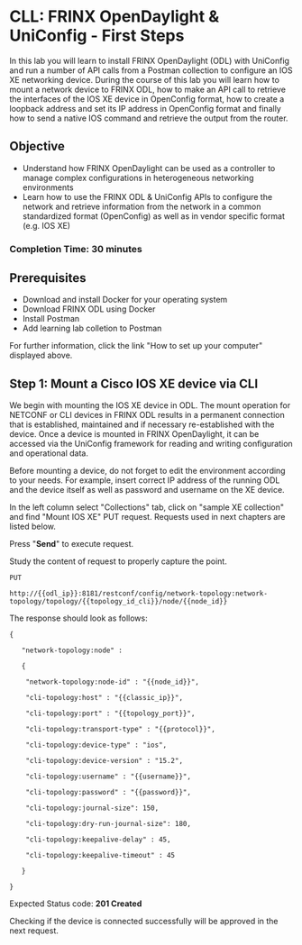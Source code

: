 # CLL: FRINX OpenDaylight & UniConfig - First Steps

In this lab you will learn to install FRINX OpenDaylight (ODL) with UniConfig and run a number of API calls from a Postman collection to configure an IOS XE networking device. During the course of this lab you will learn how to mount a network device to FRINX ODL, how to make an API call to retrieve the interfaces of the IOS XE device in OpenConfig format, how to create a loopback address and set its IP address in OpenConfig format and finally how to send a native IOS command and retrieve the output from the router.

## Objective

* Understand how FRINX OpenDaylight can be used as a controller to manage complex configurations in heterogeneous networking environments
* Learn how to use the FRINX ODL & UniConfig APIs to configure the network and retrieve information from the network in a common standardized format (OpenConfig) as well as in vendor specific format (e.g. IOS XE)

### Completion Time: 30 minutes

## Prerequisites

* Download and install Docker for your operating system
* Download FRINX ODL using Docker
* Install Postman
* Add learning lab colletion to Postman

For further information, click the link "How to set up your computer" displayed above.

## Step 1: Mount a Cisco IOS XE device via CLI

We begin with mounting the IOS XE device in ODL. The mount operation for NETCONF or CLI devices in FRINX ODL results in a permanent connection that is established, maintained and if necessary re-established with the device. Once a device is mounted in FRINX OpenDaylight, it can be accessed via the UniConfig framework for reading and writing configuration and operational data.

Before mounting a device, do not forget to edit the environment according to your needs. For example, insert correct IP address of the running ODL and the device itself as well as password and username on the XE device.

In the left column select "Collections" tab, click on "sample XE collection" and find "Mount IOS XE" PUT request. Requests used in next chapters are listed below.

Press "**Send**" to execute request.

Study the content of request to properly capture the point. 

```
PUT

http://{{odl_ip}}:8181/restconf/config/network-topology:network-topology/topology/{{topology_id_cli}}/node/{{node_id}}

```

The response should look as follows:

```
{

   "network-topology:node" :

   {

 	"network-topology:node-id" : "{{node_id}}",  	

	"cli-topology:host" : "{{classic_ip}}",

 	"cli-topology:port" : "{{topology_port}}",

 	"cli-topology:transport-type" : "{{protocol}}",  	

	"cli-topology:device-type" : "ios",

 	"cli-topology:device-version" : "15.2",  	

	"cli-topology:username" : "{{username}}",

 	"cli-topology:password" : "{{password}}",  	

	"cli-topology:journal-size": 150,

 	"cli-topology:dry-run-journal-size": 180,  	

	"cli-topology:keepalive-delay" : 45,

 	"cli-topology:keepalive-timeout" : 45

   }

}

```
Expected Status code: **201 Created**

Checking if the device is connected successfully will be approved in the next request. 
